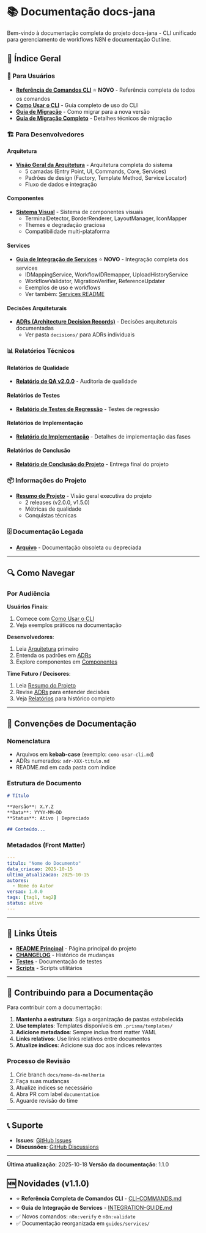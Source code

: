 # 📚 Documentação docs-jana

Bem-vindo à documentação completa do projeto docs-jana - CLI unificado para gerenciamento de workflows N8N e documentação Outline.

## 📖 Índice Geral

### 🎯 Para Usuários

- **[Referência de Comandos CLI](guides/CLI-COMMANDS.md)** ⭐ **NOVO** - Referência completa de todos os comandos
- **[Como Usar o CLI](guides/como-usar-cli.md)** - Guia completo de uso do CLI
- **[Guia de Migração](guides/MIGRATION.md)** - Como migrar para a nova versão
- **[Guia de Migração Completo](guides/MIGRATION-GUIDE.md)** - Detalhes técnicos de migração

### 🏗️ Para Desenvolvedores

#### Arquitetura
- **[Visão Geral da Arquitetura](architecture/ARCHITECTURE.md)** - Arquitetura completa do sistema
  - 5 camadas (Entry Point, UI, Commands, Core, Services)
  - Padrões de design (Factory, Template Method, Service Locator)
  - Fluxo de dados e integração

#### Componentes
- **[Sistema Visual](components/VISUAL-COMPONENTS.md)** - Sistema de componentes visuais
  - TerminalDetector, BorderRenderer, LayoutManager, IconMapper
  - Themes e degradação graciosa
  - Compatibilidade multi-plataforma

#### Services
- **[Guia de Integração de Services](guides/services/INTEGRATION-GUIDE.md)** ⭐ **NOVO** - Integração completa dos services
  - IDMappingService, WorkflowIDRemapper, UploadHistoryService
  - WorkflowValidator, MigrationVerifier, ReferenceUpdater
  - Exemplos de uso e workflows
  - Ver também: [Services README](guides/services/README.md)

#### Decisões Arquiteturais
- **[ADRs (Architecture Decision Records)](decisions/README.md)** - Decisões arquiteturais documentadas
  - Ver pasta `decisions/` para ADRs individuais

### 📊 Relatórios Técnicos

#### Relatórios de Qualidade
- **[Relatório de QA v2.0.0](reports/qa/QA-REPORT-v2.0.0.md)** - Auditoria de qualidade

#### Relatórios de Testes
- **[Relatório de Testes de Regressão](reports/testing/REGRESSION_TEST_REPORT.md)** - Testes de regressão

#### Relatórios de Implementação
- **[Relatório de Implementação](reports/implementation/IMPLEMENTATION_REPORT.md)** - Detalhes de implementação das fases

#### Relatórios de Conclusão
- **[Relatório de Conclusão do Projeto](reports/completion/PROJECT_COMPLETION_REPORT.md)** - Entrega final do projeto

### 📦 Informações do Projeto

- **[Resumo do Projeto](project/PROJECT_SUMMARY.md)** - Visão geral executiva do projeto
  - 2 releases (v2.0.0, v1.5.0)
  - Métricas de qualidade
  - Conquistas técnicas

### 🗄️ Documentação Legada

- **[Arquivo](archive/)** - Documentação obsoleta ou depreciada

---

## 🔍 Como Navegar

### Por Audiência

**Usuários Finais**:
1. Comece com [Como Usar o CLI](guides/como-usar-cli.md)
2. Veja exemplos práticos na documentação

**Desenvolvedores**:
1. Leia [Arquitetura](architecture/ARCHITECTURE.md) primeiro
2. Entenda os padrões em [ADRs](decisions/README.md)
3. Explore componentes em [Componentes](components/VISUAL-COMPONENTS.md)

**Time Futuro / Decisores**:
1. Leia [Resumo do Projeto](project/PROJECT_SUMMARY.md)
2. Revise [ADRs](decisions/README.md) para entender decisões
3. Veja [Relatórios](reports/) para histórico completo

---

## 📝 Convenções de Documentação

### Nomenclatura
- Arquivos em **kebab-case** (exemplo: `como-usar-cli.md`)
- ADRs numerados: `adr-XXX-titulo.md`
- README.md em cada pasta com índice

### Estrutura de Documento
```markdown
# Título

**Versão**: X.Y.Z
**Data**: YYYY-MM-DD
**Status**: Ativo | Depreciado

## Conteúdo...
```

### Metadados (Front Matter)
```yaml
---
titulo: "Nome do Documento"
data_criacao: 2025-10-15
ultima_atualizacao: 2025-10-15
autores:
  - Nome do Autor
versao: 1.0.0
tags: [tag1, tag2]
status: ativo
---
```

---

## 🔗 Links Úteis

- **[README Principal](../README.md)** - Página principal do projeto
- **[CHANGELOG](../CHANGELOG.md)** - Histórico de mudanças
- **[Testes](../__tests__/README.md)** - Documentação de testes
- **[Scripts](../scripts/README.md)** - Scripts utilitários

---

## 🤝 Contribuindo para a Documentação

Para contribuir com a documentação:

1. **Mantenha a estrutura**: Siga a organização de pastas estabelecida
2. **Use templates**: Templates disponíveis em `.prisma/templates/`
3. **Adicione metadados**: Sempre inclua front matter YAML
4. **Links relativos**: Use links relativos entre documentos
5. **Atualize índices**: Adicione sua doc aos índices relevantes

### Processo de Revisão

1. Crie branch `docs/nome-da-melhoria`
2. Faça suas mudanças
3. Atualize índices se necessário
4. Abra PR com label `documentation`
5. Aguarde revisão do time

---

## 📞 Suporte

- **Issues**: [GitHub Issues](https://github.com/jana-team/docs-jana/issues)
- **Discussões**: [GitHub Discussions](https://github.com/jana-team/docs-jana/discussions)

---

**Última atualização**: 2025-10-18
**Versão da documentação**: 1.1.0

## 🆕 Novidades (v1.1.0)

- ⭐ **Referência Completa de Comandos CLI** - [CLI-COMMANDS.md](guides/CLI-COMMANDS.md)
- ⭐ **Guia de Integração de Services** - [INTEGRATION-GUIDE.md](guides/services/INTEGRATION-GUIDE.md)
- ✅ Novos comandos: `n8n:verify` e `n8n:validate`
- ✅ Documentação reorganizada em `guides/services/`
